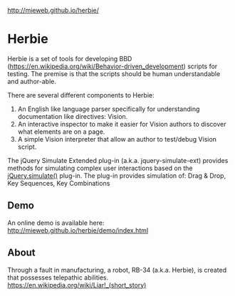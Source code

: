 http://mieweb.github.io/herbie/

Herbie
======

Herbie is a set of tools for developing BBD (https://en.wikipedia.org/wiki/Behavior-driven_development) scripts for testing.  The premise is that the scripts should be human understandable and author-able.

There are several different components to Herbie:

1. An English like language parser specifically for understanding documentation like directives: Vision.
2. An interactive inspector to make it easier for Vision authors to discover what elements are on a page.
3. A simple Vision interpreter that allow an author to test/debug Vision script. 

The jQuery Simulate Extended plug-in (a.k.a. jquery-simulate-ext) provides methods for simulating complex
user interactions based on the [jQuery.simulate()](https://github.com/jquery/jquery-simulate) plug-in.
The plug-in provides simulation of: Drag & Drop, Key Sequences, Key Combinations

Demo
----
An online demo is available here: http://mieweb.github.io/herbie/demo/index.html

About
-----
Through a fault in manufacturing, a robot, RB-34 (a.k.a. Herbie), is created that possesses telepathic abilities. https://en.wikipedia.org/wiki/Liar!_(short_story)
